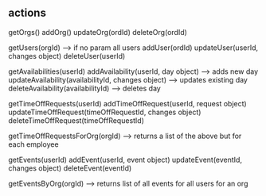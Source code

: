 ## actions

getOrgs()
addOrg()
updateOrg(ordId)
deleteOrg(ordId)

getUsers(orgId) --> if no param all users
addUser(ordId) 
updateUser(userId, changes object)
deleteUser(userId)

getAvailabilities(userId)
addAvailability(userId, day object) --> adds new day
updateAvailability(availabilityId, changes object) --> updates existing day
deleteAvailability(availabilityId) --> deletes day

getTimeOffRequests(userId)
addTimeOffRequest(userId, request object)
updateTimeOffRequest(timeOffRequestId, changes object)
deleteTimeOffRequest(timeOffRequestId)

getTimeOffRequestsForOrg(orgId) --> returns a list of the above but for each employee

getEvents(userId)
addEvent(userId, event object)
updateEvent(eventId, changes object)
deleteEvent(eventId)

getEventsByOrg(orgId) --> returns list of all events for all users for an org
